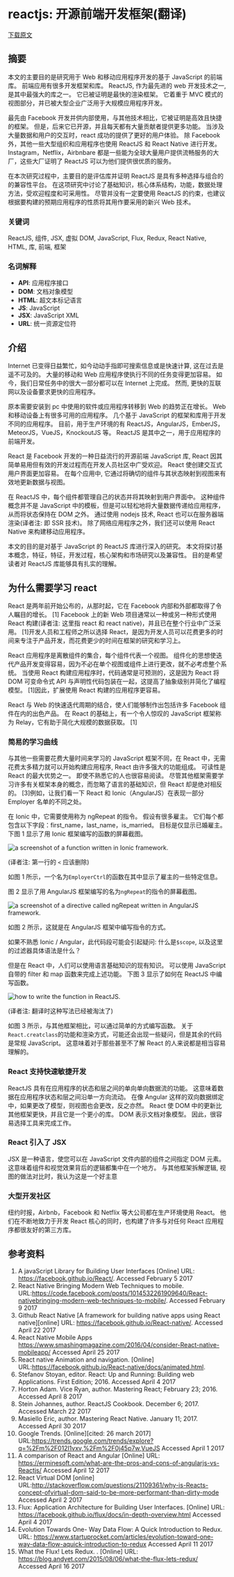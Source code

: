 # reactjs: 开源前端开发框架(翻译)

<a href="/static/images/翻译/react.pdf" download="react.pdf">下载原文</a>

## 摘要

本文的主要目的是研究用于 Web 和移动应用程序开发的基于 JavaScript 的前端库。
前端应用有很多开发框架和库。
ReactJS, 作为最先进的 web 开发技术之一, 是其中最强大的库之一。
它已被证明是最快的渲染框架。
它着重于 MVC 模式的视图部分，并已被大型企业广泛用于大规模应用程序开发。

最先由 Facebook 开发并供内部使用，与其他技术相比，它被证明是高效且快捷的框架。
但是，后来它已开源，并且每天都有大量贡献者提供更多功能。
当涉及大量数据和用户的交互时，react 成功的提供了更好的用户体验。
除 Facebook 外，其他一些大型组织和应用程序也使用 ReactJS 和 React Native 进行开发。
Instagram，Netflix，Airbnbare 都是一些能为全球大量用户提供流畅服务的大厂，这些大厂证明了 ReactJS 可以为他们提供很优质的服务。

在本次研究过程中，主要目的是评估库并证明 ReactJS 是具有多种选择与组合的的兼容性平台。
在这项研究中讨论了基础知识，核心体系结构，功能，数据处理方法，受欢迎程度和可采用性。
尽管并没有一定要使用 ReactJS 的约束，也建议根据要构建的预期应用程序的性质将其用作要采用的新兴 Web 技术。

### 关键词

ReactJS, 组件, JSX, 虚拟 DOM, JavaScript, Flux, Redux, React Native, HTML, 库, 前端, 框架

### 名词解释

- **API**: 应用程序接口
- **DOM**: 文档对象模型
- **HTML**: 超文本标记语言
- **JS**: JavaScript
- **JSX**: JavaScript XML
- **URL**: 统一资源定位符

## 介绍

Internet 已变得日益繁忙，如今动动手指即可搜索信息或是快速计算, 这在过去是遥不可及的。
大量的移动和 Web 应用程序使执行不同的任务变得更加容易。
如今，我们日常任务中的很大一部分都可以在 Internet 上完成。
然而, 更快的互联网以及设备要求更快的应用程序。

原本需要安装到 pc 中使用的软件或应用程序转移到 Web 的趋势正在增长。
Web 和移动设备上有很多可用的应用程序。
几个基于 JavaScript 的框架和库用于开发不同的应用程序。
目前，用于生产环境的有 ReactJS，AngularJS，EmberJS，MeteorJS，VueJS，KnockoutJS 等。
ReactJS 是其中之一，用于应用程序的前端开发。

React 是 Facebook 开发的一种日益流行的开源前端 JavaScript 库,
React 因其简单易用但有效的开发过程而在开发人员社区中广受欢迎。
React 使创建交互式用户界面更加容易。
在每个应用中, 它通过将确切的组件与其状态映射到视图来有效地更新数据与视图。

在 ReactJS 中，每个组件都管理自己的状态并将其映射到用户界面中。
这种组件概念并不是 JavaScript 中的模板，但是可以轻松地将大量数据传递给应用程序，从而将状态保持在 DOM 之外。
通过使用 nodejs 技术, React 也可以在服务器端渲染(译者注: 即 SSR 技术)。
除了网络应用程序之外，我们还可以使用 React Native 来构建移动应用程序。

本文的目的是对基于 JavaScript 的 ReactJS 库进行深入的研究。
本文将探讨基本概念，特征，特征，开发过程，核心架构和市场研究以及兼容性。
目的是希望读者对 ReactJS 库能够具有扎实的理解。

## 为什么需要学习 react

React 是两年前开始公布的，从那时起，它在 Facebook 内部和外部都取得了令人瞩目的增长。
[1] Facebook 上的新 Web 项目通常以一种或另一种形式使用 React 构建(译者注: 这里指 react 和 react native)，并且已在整个行业中广泛采用。
[1]开发人员和工程师之所以选择 React，是因为开发人员可以花费更多的时间来专注于产品开发，而花费更少的时间在框架的研究和学习上。

React 应用程序是离散组件的集合，每个组件代表一个视图。
组件化的思想使迭代产品开发变得容易，因为不必在单个视图或组件上进行更改，就不必考虑整个系统。
当使用 React 构建应用程序时，代码通常是可预测的，这是因为 React 将 DOM 可变命令式 API 与声明性代码包装在一起，这提高了抽象级别并简化了编程模型。
[1]因此，扩展使用 React 构建的应用程序更容易。

React 与 Web 的快速迭代周期的结合，使人们能够制作出包括许多 Facebook 组件在内的出色产品。
在 React 的基础上，有一个令人惊叹的 JavaScript 框架称为 Relay，它有助于简化大规模的数据获取。 [1]

### 简易的学习曲线

与其他一些需要花费大量时间来学习的 JavaScript 框架不同，在 React 中，无需花费太多精力就可以开始构建应用程序, React 由许多强大的功能组成。
可读性是 React 的最大优势之一。 即使不熟悉它的人也很容易阅读。
尽管其他框架需要学习许多有关框架本身的概念，而忽略了语言的基础知识，但 React 却是绝对相反的。
[3]例如，让我们看一下 React 和 Ionic（AngularJS）在表现一部分 Employer 名单的不同之处。

在 Ionic 中，它需要使用称为 ngRepeat 的指令。
假设有很多雇主。
它们每个都包含以下字段：first_name，last_name，is_married。 目标是仅显示已婚雇主。
下图 1 显示了用 Ionic 框架编写的函数的屏幕截图。

![a screenshot of a function written in Ionic framework.](/static/images/翻译/pic1.png)

(译者注: 第一行的 `<` 应该删除)

如图 1 所示，一个名为`EmployerCtrl`的函数在其中显示了雇主的一些特定信息。

图 2 显示了用 AngularJS 框架编写的名为`ngRepeat`的指令的屏幕截图。

![a screenshot of a directive called ngRepeat written in AngularJS framework.](/static/images/翻译/pic2.png)

如图 2 所示，这就是在 AngularJS 框架中编写指令的方式。

如果不熟悉 Ionic / Angular，此代码段可能会引起疑问: 什么是`$scope`, 以及这里的过滤器具体语法是什么？

但是在 React 中，人们可以使用语言基础知识的现有知识。
可以使用 JavaScript 自带的 filter 和 map 函数来完成上述功能。
下图 3 显示了如何在 ReactJS 中编写函数。

![how to write the function in ReactJS.](/static/images/翻译/pic3.png)

(译者注: 翻译时这种写法已经被淘汰了)

如图 3 所示，与其他框架相比，可以通过简单的方式编写函数。
关于`React.creatclass`的功能和渲染方式，可能还会出现一些疑问，但是其余的代码是常规 JavaScript。
这意味着对于那些甚至不了解 React 的人来说都是相当容易理解的。

### React 支持快速敏捷开发

ReactJS 具有在应用程序的状态和层之间的单向单向数据流的功能。
这意味着数据在应用程序状态和层之间沿单一方向流动。
在像 Angular 这样的双向数据绑定中，如果更改了模型，则视图也会更改，反之亦然。
React 使 DOM 中的更新比其他框架更快，并且它是一个更小的库。
DOM 表示文档对象模型。
因此，很容易选择工具来完成工作。

### React 引入了 JSX

JSX 是一种语言，使您可以在 JavaScript 文件内部的组件之间指定 DOM 元素。
这意味着组件和视觉效果背后的逻辑都集中在一个地方。
与其他框架拆解逻辑, 视图的做法对比时，我认为这是一个好主意

### 大型开发社区

纽约时报，Airbnb，Facebook 和 Netflix 等大公司都在生产环境使用 React。
他们在不断地致力于开发 React 核心的同时，也构建了许多与对任何 React 应用程序都很友好的第三方库。

## 参考资料

1. A javaScript Library for Building User Interfaces [Online]
   URL: <https://facebook.github.io/React/>. Accessed February 5 2017
2. React Native Bringing Modern Web Techniques to mobile.
   URL:<https://code.facebook.com/posts/1014532261909640/React-nativebringing-modern-web-techniques-to-mobile/>. Accessed February 9 2017
3. Github React Native [A framework for building native apps using React native][online] URL: <https://facebook.github.io/React-native/>. Accessed April 22 2017
4. React Native Mobile Apps
   <https://www.smashingmagazine.com/2016/04/consider-React-native-mobileapp/>
   Accessed April 25 2017
5. React native Animation and navigation. [Online]
   URL:<https://facebook.github.io/React-native/docs/animated.html>.
6. Stefanov Stoyan, editor. React: Up and Running: Building web Applications.
   First Edition; 2016. Accessed April 4 2017
7. Horton Adam. Vice Ryan, author. Mastering React; February 23; 2016.
   Accessed April 8 2017
8. Stein Johannes, author. ReactJS Cookbook. December 6; 2017.
   Accessed March 22 2017
9. Masiello Eric, author. Mastering React Native. January 11; 2017.
   Accessed April 30 2017
10. Google Trends. [Online][cited: 26 march 2017]
    URL:<https://trends.google.com/trends/explore?q=%2Fm%2F012l1vxv,%2Fm%2F0j45p7w,VueJS>
    Accessed April 1 2017
11. A comparison of React and Angular [Online]
    URL: <https://erminesoft.com/what-are-the-pros-and-cons-of-angularjs-vs-Reactjs/>
    Accessed April 12 2017
12. React Virtual DOM [online]
    URL:<http://stackoverflow.com/questions/21109361/why-is-Reacts-concept-ofvirtual-dom-said-to-be-more-performant-than-dirty-mode>
    Accessed April 2 2017
13. Flux: Application Architecture for Building User Interfaces. [Online]
    URL: <https://facebook.github.io/flux/docs/in-depth-overview.html>
    Accessed April 4 2017
14. Evolution Towards One- Way Data Flow: A Quick Introduction to Redux.
    URL: <https://www.startuprocket.com/articles/evolution-toward-one-way-data-flow-aquick-introduction-to-redux>
    Accessed April 11 2017
15. What the Flux! Lets Redux. . [Online]
    URL: <https://blog.andyet.com/2015/08/06/what-the-flux-lets-redux/>
    Accessed April 16 2017

